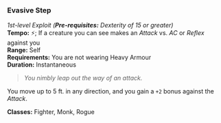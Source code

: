 ### Evasive Step
*1st-level Exploit (**Pre-requisites:** Dexterity of 15 or greater)*  
**Tempo:** ⚡; If a creature you can see makes an *Attack* vs. *AC* or *Reflex* against you  
**Range:** Self  
**Requirements:** You are not wearing Heavy Armour  
**Duration:** Instantaneous  

> *You nimbly leap out the way of an attack.*

You move up to 5 ft. in any direction, and you gain a `+2` bonus against the *Attack*.

**Classes:** Fighter, Monk, Rogue
